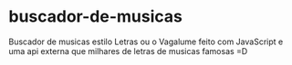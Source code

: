 # buscador-de-musicas
Buscador de musicas estilo Letras ou o Vagalume feito com JavaScript e uma api externa que milhares de letras de musicas famosas =D
